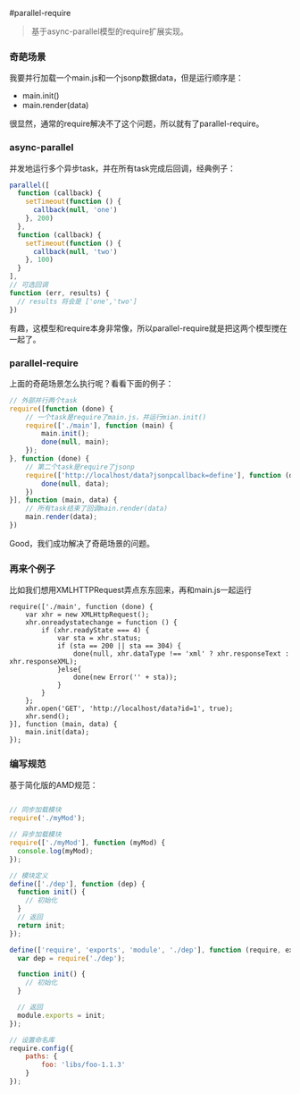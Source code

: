 #parallel-require

> 基于async-parallel模型的require扩展实现。

### 奇葩场景

我要并行加载一个main.js和一个jsonp数据data，但是运行顺序是：
* main.init()
* main.render(data)

很显然，通常的require解决不了这个问题，所以就有了parallel-require。

### async-parallel

并发地运行多个异步task，并在所有task完成后回调，经典例子：

``` javascript
parallel([
  function (callback) {
    setTimeout(function () {
      callback(null, 'one')
    }, 200)
  },
  function (callback) {
    setTimeout(function () {
      callback(null, 'two')
    }, 100)
  }
],
// 可选回调
function (err, results) {
  // results 将会是 ['one','two']
})
```

有趣，这模型和require本身非常像，所以parallel-require就是把这两个模型搅在一起了。

### parallel-require

上面的奇葩场景怎么执行呢？看看下面的例子：

``` javascript
// 外部并行两个task
require([function (done) {
    // 一个task是require了main.js，并运行mian.init()
	require(['./main'], function (main) {
		main.init();
		done(null, main);
	});
}, function (done) {
    // 第二个task是require了jsonp
	require(['http://localhost/data?jsonpcallback=define'], function (data) {
		done(null, data);
	})
}], function (main, data) {
    // 所有task结束了回调main.render(data)
	main.render(data);
})
```

Good，我们成功解决了奇葩场景的问题。

### 再来个例子

比如我们想用XMLHTTPRequest弄点东东回来，再和main.js一起运行

```
require(['./main', function (done) {
    var xhr = new XMLHttpRequest();
    xhr.onreadystatechange = function () {
        if (xhr.readyState === 4) {
            var sta = xhr.status;
            if (sta == 200 || sta == 304) {
                done(null, xhr.dataType !== 'xml' ? xhr.responseText : xhr.responseXML);
            }else{
                done(new Error('' + sta));
            }
        }
    };
    xhr.open('GET', 'http://localhost/data?id=1', true);
    xhr.send();
}], function (main, data) {
    main.init(data);
});
```

### 编写规范

基于简化版的AMD规范：

```javascript

// 同步加载模块
require('./myMod');

// 异步加载模块
require(['./myMod'], function (myMod) {
  console.log(myMod);
});

// 模块定义
define(['./dep'], function (dep) {
  function init() {
    // 初始化
  }
  // 返回
  return init;
});

define(['require', 'exports', 'module', './dep'], function (require, exports, module) {
  var dep = require('./dep');

  function init() {
    // 初始化
  }

  // 返回
  module.exports = init;
});

// 设置命名库
require.config({
    paths: {
        foo: 'libs/foo-1.1.3'
    }
});

```
